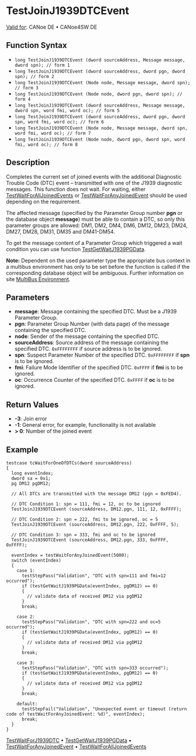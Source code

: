# TestJoinJ1939DTCEvent

[Valid for](../../../Shared/FeatureAvailability.md): CANoe DE • CANoe4SW DE

## Function Syntax

- `long TestJoinJ1939DTCEvent (dword sourceAddress, Message message, dword spn); // form 1`
- `long TestJoinJ1939DTCEvent (dword sourceAddress, dword pgn, dword spn); // form 2`
- `long TestJoinJ1939DTCEvent (Node node, Message message, dword spn); // form 3`
- `long TestJoinJ1939DTCEvent (Node node, dword pgn, dword spn); // form 4`
- `long TestJoinJ1939DTCEvent (dword sourceAddress, Message message, dword spn, word fmi, word oc); // form 5`
- `long TestJoinJ1939DTCEvent (dword sourceAddress, dword pgn, dword spn, word fmi, word oc); // form 6`
- `long TestJoinJ1939DTCEvent (Node node, Message message, dword spn, word fmi, word oc); // form 7`
- `long TestJoinJ1939DTCEvent (Node node, dword pgn, dword spn, word fmi, word oc); // form 8`

## Description

Completes the current set of joined events with the additional Diagnostic Trouble Code (DTC) event – transmitted with one of the J1939 diagnostic messages. This function does not wait. For waiting, either [TestWaitForAllJoinedEvents](CAPLfunctionTestWaitForAllJoinedEvents.md) or [TestWaitForAnyJoinedEvent](CAPLfunctionTestWaitForAnyJoinedEvent.md) should be used depending on the requirement.

The affected message (specified by the Parameter Group number **pgn** or the database object **message**) must be able to contain a DTC, so only this parameter groups are allowed: DM1, DM2, DM4, DM6, DM12, DM23, DM24, DM27, DM28, DM31, DM35 and DM41-DM54.

To get the message content of a Parameter Group which triggered a wait condition you can use function [TestGetWaitJ1939PGData](CAPLfunctionTestGetWaitJ1939PGData.md).

**Note:** Dependent on the used parameter type the appropriate bus context in a multibus environment has only to be set before the function is called if the corresponding database object will be ambiguous. Further information on site [MultiBus Environment](../../../Shared/CAPL/General/TestMultiBusEnvironment.md).

## Parameters

- **message**: Message containing the specified DTC. Must be a J1939 Parameter Group.
- **pgn**: Parameter Group Number (with data page) of the message containing the specified DTC.
- **node**: Sender of the message containing the specified DTC.
- **sourceAddress**: Source address of the message containing the specified DTC. `0xFFFFFFFF` if source address is to be ignored.
- **spn**: Suspect Parameter Number of the specified DTC. `0xFFFFFFFF` if **spn** is to be ignored.
- **fmi**: Failure Mode Identifier of the specified DTC. `0xFFFF` if **fmi** is to be ignored.
- **oc**: Occurrence Counter of the specified DTC. `0xFFFF` if **oc** is to be ignored.

## Return Values

- **-3**: Join error
- **-1**: General error, for example, functionality is not available
- **\> 0**: Number of the joined event

## Example

```plaintext
testcase tcWaitForOneOfDTCs(dword sourceAddress)
{
  long eventIndex;
  dword sa = 0x1;
  pg DM12 pgDM12;

  // All DTCs are transmitted with the message DM12 (pgn = 0xFED4).

  // DTC Condition 1: spn = 111, fmi = 12, oc to be ignored
  TestJoinJ1939DTCEvent (sourceAddress, DM12.pgn, 111, 12, 0xFFFF);

  // DTC Condition 2: spn = 222, fmi to be ignored, oc = 5
  TestJoinJ1939DTCEvent (sourceAddress, DM12.pgn, 222, 0xFFFF, 5);

  // DTC Condition 3: spn = 333, fmi and oc to be ignored
  TestJoinJ1939DTCEvent (sourceAddress, DM12.pgn, 333, 0xFFFF, 0xFFFF);

  eventIndex = testWaitForAnyJoinedEvent(5000);
  switch (eventIndex)
  {
    case 1:
      testStepPass("Validation", "DTC with spn=111 and fmi=12 occurred");
      if (testGetWaitJ1939PGData(eventIndex, pgDM12) == 0)
      {
        // validate data of received DM12 via pgDM12
      }
      break;

    case 2:
      testStepPass("Validation", "DTC with spn=222 and oc=5 occurred");
      if (testGetWaitJ1939PGData(eventIndex, pgDM12) == 0)
      {
        // validate data of received DM12 via pgDM12
      }
      break;

    case 3:
      testStepPass("Validation", "DTC with spn=333 occurred");
      if (testGetWaitJ1939PGData(eventIndex, pgDM12) == 0)
      {
        // validate data of received DM12 via pgDM12
      }
      break;

    default:
      testStepFail("Validation", "Unexpected event or timeout (return code of testWaitForAnyJoinedEvent: %d)", eventIndex);
      break;
  }
}
```

[TestWaitForJ1939DTC](CAPLfunctionTestWaitForJ1939DTC.md) • [TestGetWaitJ1939PGData](CAPLfunctionTestGetWaitJ1939PGData.md) • [TestWaitForAnyJoinedEvent](CAPLfunctionTestWaitForAnyJoinedEvent.md) • [TestWaitForAllJoinedEvents](CAPLfunctionTestWaitForAllJoinedEvents.md)
